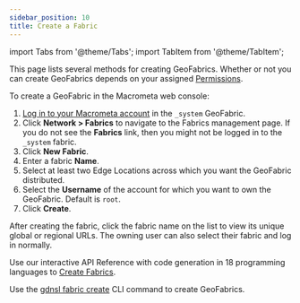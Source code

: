 ```yaml
---
sidebar_position: 10
title: Create a Fabric
---
```


import Tabs from '@theme/Tabs';
import TabItem from '@theme/TabItem';

This page lists several methods for creating GeoFabrics. Whether or not you can create GeoFabrics depends on your assigned [Permissions](../account-management/permissions/index.md).

<Tabs groupId="operating-systems">
<TabItem value="console" label="Web Console">

To create a GeoFabric in the Macrometa web console:

1. [Log in to your Macrometa account](https://auth.paas.macrometa.io/) in the `_system` GeoFabric.
2. Click **Network > Fabrics** to navigate to the Fabrics management page. If you do not see the **Fabrics** link, then you might not be logged in to the `_system` fabric.
3. Click **New Fabric**.
4. Enter a fabric **Name**.
5. Select at least two Edge Locations across which you want the GeoFabric distributed.
6. Select the **Username** of the account for which you want to own the GeoFabric. Default is `root`.
7. Click **Create**.

After creating the fabric, click the fabric name on the list to view its unique global or regional URLs. The owning user can also select their fabric and log in normally.

</TabItem>
<TabItem value="api" label="REST API">

Use our interactive API Reference with code generation in 18 programming languages to [Create Fabrics](https://www.macrometa.com/docs/api#/operations/CreateGeo-fabric).

</TabItem>
<TabItem value="cli" label="CLI">

Use the [gdnsl fabric create](../cli/fabrics-cli#gdnsl-fabric-create) CLI command to create GeoFabrics.

</TabItem>
</Tabs>
